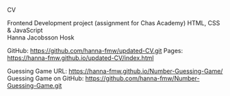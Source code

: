 CV

Frontend Development project (assignment for Chas Academy)
HTML, CSS & JavaScript  
Hanna Jacobsson Hosk

GitHub: https://github.com/hanna-fmw/updated-CV.git
Pages: https://hanna-fmw.github.io/updated-CV/index.html


Guessing Game URL: https://hanna-fmw.github.io/Number-Guessing-Game/
Guessing Game on GitHub: https://github.com/hanna-fmw/Number-Guessing-Game.git